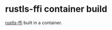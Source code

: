 # rustls-ffi container build

[rustls-ffi](https://github.com/rustls/rustls-ffi) built in a container.
